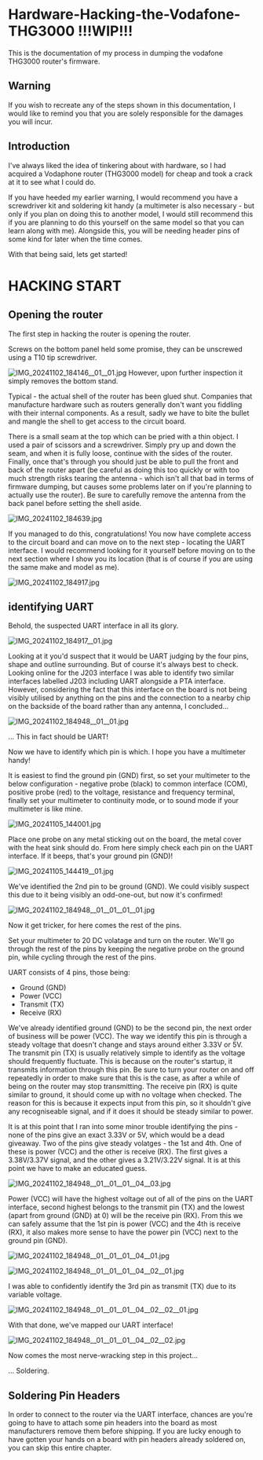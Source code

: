 # Hardware-Hacking-the-Vodafone-THG3000 !!!WIP!!!
This is the documentation of my process in dumping the vodafone THG3000 router's firmware.

## Warning
If you wish to recreate any of the steps shown in this documentation, I would like to remind you that you are solely responsible for the damages you will incur.


## Introduction
I've always liked the idea of tinkering about with hardware, so I had acquired a Vodaphone router (THG3000 model) for cheap and took a crack at it to see what I could do.

If you have heeded my earlier warning, I would recommend you have a screwdriver kit and soldering kit handy (a multimeter is also necessary - but only if you plan on doing this to another model, I would still recommend this if you are planning to do this yourself on the same model so that you can learn along with me). Alongside this, you will be needing header pins of some kind for later when the time comes.

With that being said, lets get started!

# HACKING START

## Opening the router
The first step in hacking the router is opening the router.

Screws on the bottom panel held some promise, they can be unscrewed using a T10 tip screwdriver.

![IMG_20241102_184146__01__01.jpg](https://github.com/user-attachments/assets/8eb2bbc7-7d5f-47e9-87b7-a52be8683be8)
However, upon further inspection it simply removes the bottom stand.

Typical - the actual shell of the router has been glued shut. Companies that manufacture hardware such as routers generally don't want you fiddling with their internal components. As a result, sadly we have to bite the bullet and mangle the shell to get access to the circuit board.

There is a small seam at the top which can be pried with a thin object. I used a pair of scissors and a screwdriver. Simply pry up and down the seam, and when it is fully loose, continue with the sides of the router. Finally, once that's through you should just be able to pull the front and back of the router apart (be careful as doing this too quickly or with too much strength risks tearing the antenna - which isn't all that bad in terms of firmware dumping, but causes some problems later on if you're planning to actually use the router). Be sure to carefully remove the antenna from the back panel before setting the shell aside.

![IMG_20241102_184639.jpg](https://github.com/user-attachments/assets/4e3843d7-4614-463e-9d96-4c697f7a0965)

If you managed to do this, congratulations! You now have complete access to the circuit board and can move on to the next step - locating the UART interface. I would recommend looking for it yourself before moving on to the next section where I show you its location (that is of course if you are using the same make and model as me).

![IMG_20241102_184917.jpg](https://github.com/user-attachments/assets/8d896874-0dc1-4be9-aec6-f82d765cce0d)

## identifying UART
Behold, the suspected UART interface in all its glory.

![IMG_20241102_184917__01.jpg](https://github.com/user-attachments/assets/03fa8d1d-7d09-44bd-a757-d9d7db596155)

Looking at it you'd suspect that it would be UART judging by the four pins, shape and outline surrounding. But of course it's always best to check. Looking online for the J203 interface I was able to identify two similar interfaces labelled J203 including UART alongside a PTA interface. However, considering the fact that this interface on the board is not being visibly utilised by anything on the pins and the connection to a nearby chip on the backside of the board rather than any antenna, I concluded...

![IMG_20241102_184948__01__01.jpg](https://github.com/user-attachments/assets/0bfac6f0-8c34-432a-84a8-7b990aa2fcd8)

... This in fact should be UART!

Now we have to identify which pin is which. I hope you have a multimeter handy!

It is easiest to find the ground pin (GND) first, so set your multimeter to the below configuration - negative probe (black) to common interface (COM), positive probe (red) to the voltage, resistance and frequency terminal, finally set your multimeter to continuity mode, or to sound mode if your multimeter is like mine.

![IMG_20241105_144001.jpg](https://github.com/user-attachments/assets/59463ae4-fcd5-48f5-9ad3-73b766d78028)

Place one probe on any metal sticking out on the board, the metal cover with the heat sink should do. From here simply check each pin on the UART interface. If it beeps, that's your ground pin (GND)!

![IMG_20241105_144419__01.jpg](https://github.com/user-attachments/assets/95473afe-ae1b-4b6a-a220-ebd9c7d498eb)

We've identified the 2nd pin to be ground (GND). We could visibly suspect this due to it being visibly an odd-one-out, but now it's confirmed!

![IMG_20241102_184948__01__01__01__01.jpg](https://github.com/user-attachments/assets/d4d877b8-beb4-4bb4-aa95-16f8ab59224e)

Now it get tricker, for here comes the rest of the pins.

Set your multimeter to 20 DC volatage and turn on the router. We'll go through the rest of the pins by keeping the negative probe on the ground pin, while cycling through the rest of the pins.

UART consists of 4 pins, those being:
* Ground (GND)
* Power (VCC)
* Transmit (TX)
* Receive (RX)

We've already identified ground (GND) to be the second pin, the next order of business will be power (VCC). The way we identify this pin is through a steady voltage that doesn't change and stays around either 3.33V or 5V.
The transmit pin (TX) is usually relatively simple to identify as the voltage should frequently fluctuate. This is because on the router's startup, it transmits information through this pin. Be sure to turn your router on and off repeatedly in order to make sure that this is the case, as after a while of being on the router may stop transmitting.
The receive pin (RX) is quite similar to ground, it should come up with no voltage when checked. The reason for this is because it expects input from this pin, so it shouldn't give any recogniseable signal, and if it does it should be steady similar to power.

It is at this point that I ran into some minor trouble identifying the pins - none of the pins give an exact 3.33V or 5V, which would be a dead giveaway. Two of the pins give steady volatges - the 1st and 4th. One of these is power (VCC) and the other is receive (RX). The first gives a 3.38V/3.37V signal, and the other gives a 3.21V/3.22V signal. It is at this point we have to make an educated guess.

![IMG_20241102_184948__01__01__01__04__03.jpg](https://github.com/user-attachments/assets/f747f741-ae06-4564-a41b-3a220e648531)

Power (VCC) will have the highest voltage out of all of the pins on the UART interface, second highest belongs to the transmit pin (TX) and the lowest (apart from ground (GND) at 0) will be the receive pin (RX). From this we can safely assume that the 1st pin is power (VCC) and the 4th is receive (RX), it also makes more sense to have the power pin (VCC) next to the ground pin (GND).

![IMG_20241102_184948__01__01__01__04__01.jpg](https://github.com/user-attachments/assets/710c6cdd-b59c-4376-927f-b4ef9803fc1f)

![IMG_20241102_184948__01__01__01__04__02__01.jpg](https://github.com/user-attachments/assets/7822f516-3b04-43e0-824b-2bbb0e857b7b)

I was able to confidently identify the 3rd pin as transmit (TX) due to its variable voltage.

![IMG_20241102_184948__01__01__01__04__02__02__01.jpg](https://github.com/user-attachments/assets/cf9c3e52-9418-452f-9118-814fc7301be0)

With that done, we've mapped our UART interface!

![IMG_20241102_184948__01__01__01__04__02__02.jpg](https://github.com/user-attachments/assets/e5e9c824-4031-4b5f-ac76-dcfdfe8a43ed)

Now comes the most nerve-wracking step in this project...

... Soldering.

## Soldering Pin Headers

In order to connect to the router via the UART interface, chances are you're going to have to attach some pin headers into the board as most manufacturers remove them before shipping. If you are lucky enough to have gotten your hands on a board with pin headers already soldered on, you can skip this entire chapter.

